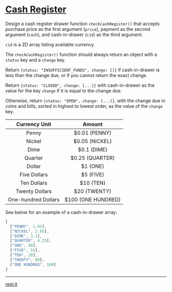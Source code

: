 # [Cash Register](https://www.freecodecamp.org/learn/javascript-algorithms-and-data-structures/javascript-algorithms-and-data-structures-projects/cash-register)

Design a cash register drawer function `checkCashRegister()` that accepts purchase price as the first argument (`price`), payment as the second argument (`cash`), and cash-in-drawer (`cid`) as the third argument.

`cid` is a 2D array listing available currency.

The `checkCashRegister()` function should always return an object with a `status` key and a `change` key.

Return `{status: "INSUFFICIENT_FUNDS", change: []}` if cash-in-drawer is less than the change due, or if you cannot return the exact change.

Return `{status: "CLOSED", change: [...]}` with cash-in-drawer as the value for the key `change` if it is equal to the change due.

Otherwise, return `{status: "OPEN", change: [...]}`, with the change due in coins and bills, sorted in highest to lowest order, as the value of the `change` key.

| Currency Unit       | Amount              |
| :-----------------: | :-----------------: |
| Penny               | $0.01 (PENNY)       |
| Nickel              | $0.05 (NICKEL)      |
| Dime                | $0.1 (DIME)         |
| Quarter             | $0.25 (QUARTER)     |
| Dollar              | $1 (ONE)            |
| Five Dollars        | $5 (FIVE)           |
| Ten Dollars         | $10 (TEN)           |
| Twenty Dollars      | $20 (TWENTY)        |
| One-hundred Dollars | $100 (ONE HUNDRED)  |

See below for an example of a cash-in-drawer array:

```js
[
  ["PENNY", 1.01],
  ["NICKEL", 2.05],
  ["DIME", 3.1],
  ["QUARTER", 4.25],
  ["ONE", 90],
  ["FIVE", 55],
  ["TEN", 20],
  ["TWENTY", 60],
  ["ONE HUNDRED", 100]
]
```

***

[repl.it](https://repl.it/@NadiiaK/FCCCashRegister#index.js "You can also check my solution on repl.it")
